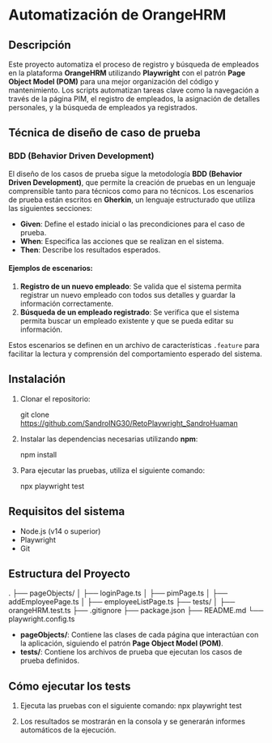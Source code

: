 
# Automatización de OrangeHRM

## Descripción

Este proyecto automatiza el proceso de registro y búsqueda de empleados en la plataforma **OrangeHRM** utilizando **Playwright** con el patrón **Page Object Model (POM)** para una mejor organización del código y mantenimiento. Los scripts automatizan tareas clave como la navegación a través de la página PIM, el registro de empleados, la asignación de detalles personales, y la búsqueda de empleados ya registrados.

## Técnica de diseño de caso de prueba

### BDD (Behavior Driven Development)

El diseño de los casos de prueba sigue la metodología **BDD (Behavior Driven Development)**, que permite la creación de pruebas en un lenguaje comprensible tanto para técnicos como para no técnicos. Los escenarios de prueba están escritos en **Gherkin**, un lenguaje estructurado que utiliza las siguientes secciones:

- **Given**: Define el estado inicial o las precondiciones para el caso de prueba.
- **When**: Especifica las acciones que se realizan en el sistema.
- **Then**: Describe los resultados esperados.

#### Ejemplos de escenarios:

1. **Registro de un nuevo empleado**: Se valida que el sistema permita registrar un nuevo empleado con todos sus detalles y guardar la información correctamente.
2. **Búsqueda de un empleado registrado**: Se verifica que el sistema permita buscar un empleado existente y que se pueda editar su información.

Estos escenarios se definen en un archivo de características `.feature` para facilitar la lectura y comprensión del comportamiento esperado del sistema.

## Instalación

1. Clonar el repositorio:

    git clone https://github.com/SandroING30/RetoPlaywright_SandroHuaman

   
2. Instalar las dependencias necesarias utilizando **npm**:

    npm install


3. Para ejecutar las pruebas, utiliza el siguiente comando:

    npx playwright test


## Requisitos del sistema

- Node.js (v14 o superior)
- Playwright
- Git

## Estructura del Proyecto

.
├── pageObjects/
│   ├── loginPage.ts
│   ├── pimPage.ts
│   ├── addEmployeePage.ts
│   ├── employeeListPage.ts
├── tests/
│   ├── orangeHRM.test.ts
├── .gitignore
├── package.json
├── README.md
└── playwright.config.ts

- **pageObjects/**: Contiene las clases de cada página que interactúan con la aplicación, siguiendo el patrón **Page Object Model (POM)**.
- **tests/**: Contiene los archivos de prueba que ejecutan los casos de prueba definidos.
  
## Cómo ejecutar los tests

1. Ejecuta las pruebas con el siguiente comando:
    npx playwright test

2. Los resultados se mostrarán en la consola y se generarán informes automáticos de la ejecución.